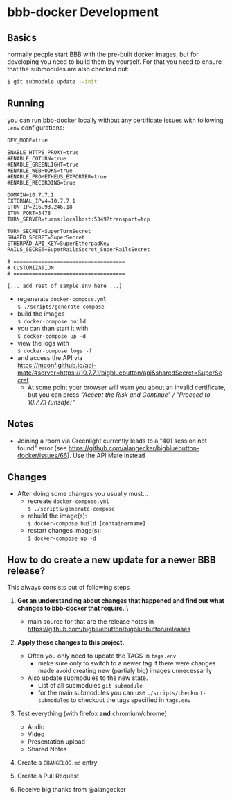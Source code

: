 # bbb-docker Development

## Basics
normally people start BBB with the pre-built docker images, but for developing you need to build them by yourself. For that you need to ensure that the submodules are also checked out:

```sh
$ git submodule update --init
```


## Running
you can run bbb-docker locally without any certificate issues with following `.env` configurations:

```
DEV_MODE=true

ENABLE_HTTPS_PROXY=true
#ENABLE_COTURN=true
#ENABLE_GREENLIGHT=true
#ENABLE_WEBHOOKS=true
#ENABLE_PROMETHEUS_EXPORTER=true
#ENABLE_RECORDING=true

DOMAIN=10.7.7.1
EXTERNAL_IPv4=10.7.7.1
STUN_IP=216.93.246.18
STUN_PORT=3478
TURN_SERVER=turns:localhost:5349?transport=tcp

TURN_SECRET=SuperTurnSecret
SHARED_SECRET=SuperSecret
ETHERPAD_API_KEY=SuperEtherpadKey
RAILS_SECRET=SuperRailsSecret_SuperRailsSecret

# ====================================
# CUSTOMIZATION
# ====================================

[... add rest of sample.env here ...]
```

- regenerate `docker-compose.yml` \
  `$ ./scripts/generate-compose`
- build the images \
  `$ docker-compose build`
- you can than start it with \
  `$ docker-compose up -d`
- view the logs with \
  `$ docker-compose logs -f`
- and access the API via \
  https://mconf.github.io/api-mate/#server=https://10.7.7.1/bigbluebutton/api&sharedSecret=SuperSecret
    * At some point your browser will warn you about an invalid certificate, but you can press _"Accept the Risk and Continue" / "Proceed to 10.7.7.1 (unsafe)"_


## Notes
- Joining a room via Greenlight currently leads to a "401 session not found" error (see https://github.com/alangecker/bigbluebutton-docker/issues/66). Use the API Mate instead

## Changes
- After doing some changes you usually must...
  - recreate `docker-compose.yml` \
    `$ ./scripts/generate-compose`
  * rebuild the image(s): \
    `$ docker-compose build [containername]`
  * restart changes image(s): \
    `$ docker-compose up -d`


## How to do create a new update for a newer BBB release?
This always consists out of following steps
1. **Get an understanding about changes that happened and find out what changes to bbb-docker that require.** \
    * main source for that are the release notes in https://github.com/bigbluebutton/bigbluebutton/releases
2. **Apply these changes to this project.** 
    * Often you only need to update the TAGS in `tags.env`
      * make sure only to switch to a newer tag if there were changes made avoid creating new (partialy big) images unnecessarily
    * Also update submodules to the new state. 
      * List of all submodules `git submodule`
      * for the main submodules you can use `./scripts/checkout-submodules` to checkout the tags specified in `tags.env`
      
3. Test everything (with firefox **and** chromium/chrome)
    * Audio
    * Video
    * Presentation upload
    * Shared Notes
4. Create a `CHANGELOG.md` entry
5. Create a Pull Request
6. Receive big thanks from @alangecker 
